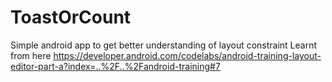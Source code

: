 # ToastOrCount
Simple android app to get better understanding of layout constraint
Learnt from here https://developer.android.com/codelabs/android-training-layout-editor-part-a?index=..%2F..%2Fandroid-training#7
